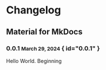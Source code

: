 # Changelog

## Material for MkDocs

### 0.0.1 <small>March 29, 2024</small> { id="0.0.1" }

Hello World. Beginning 
